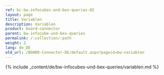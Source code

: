 ```yaml
---
ref: bc-bw-infocubes-and-bex-queries-02
layout: page
title: Variablen
description: Variablen
product: board-connector
parent: bw-infocube-und-bex-queries
permalink: /:collection/:path
weight: 2
lang: de_DE
old_url: /BOARD-Connector-DE/default.aspx?pageid=bw-variablen
---
```

{% include _content/de/bw-infocubes-und-bex-queries/variablen.md %}
